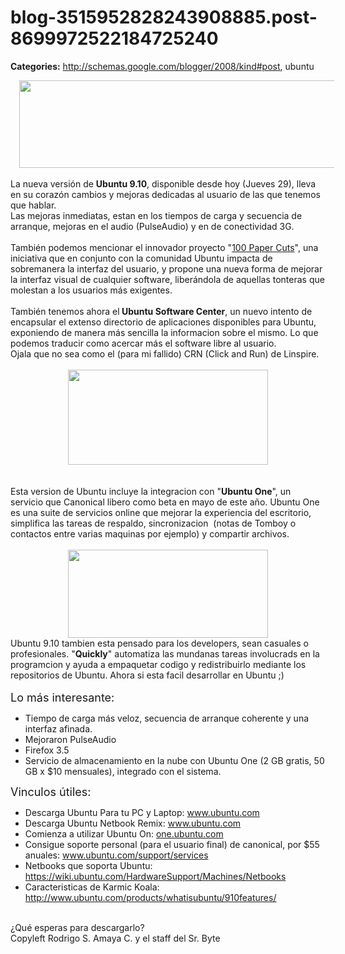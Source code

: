 # blog-3515952828243908885.post-8699972522184725240

**Categories:** http://schemas.google.com/blogger/2008/kind#post, ubuntu

<div class="separator" style="clear: both; text-align: center;"><a
      href="http://www.ubuntu.com/files/masthead/910/tour/910-header.jpg" imageanchor="1"
      style="margin-left: 1em; margin-right: 1em;"><img border="0" height="140"
      src="http://www.ubuntu.com/files/masthead/910/tour/910-header.jpg" width="640"
      /></a><br /></div><br />La nueva versión de <b>Ubuntu
      9.10</b>, disponible desde hoy (Jueves 29), lleva en su corazón cambios y mejoras
      dedicadas al usuario de las que tenemos que hablar.<br />Las mejoras inmediatas, estan
      en los tiempos de carga y secuencia de arranque, mejoras en el audio (PulseAudio) y en de
      conectividad 3G. <br /><br />También podemos mencionar el innovador proyecto
      "<a href="http://www.srbyte.com/2009/06/mejorando-la-usabilidad-en-ubuntu-910.html">100
      Paper Cuts</a>", una iniciativa que en conjunto con la comunidad Ubuntu impacta de
      sobremanera la interfaz del usuario, y propone una nueva forma de mejorar la interfaz visual
      de cualquier software, liberándola de aquellas tonteras que molestan a los usuarios más
      exigentes.<br /><br />También tenemos ahora el<b> Ubuntu Software
      Center</b>, un nuevo intento de encapsular el extenso directorio de aplicaciones
      disponibles para Ubuntu, exponiendo de manera más sencilla la informacion sobre el mismo. Lo
      que podemos traducir como acercar más el software libre al usuario.<br />Ojala que no
      sea como el (para mi fallido) CRN (Click and Run) de Linspire.<br /><br /><div
      class="separator" style="clear: both; text-align: center;"><a
      href="http://www.ubuntu.com/files/masthead/910/tour/ubuntu-910-software-center.jpg"
      imageanchor="1" style="margin-left: 1em; margin-right: 1em;"><img border="0"
      height="152"
      src="http://www.ubuntu.com/files/masthead/910/tour/ubuntu-910-software-center.jpg" width="320"
      /></a><br /></div><br /><br />Esta version de Ubuntu incluye
      la integracion con "<b>Ubuntu One</b>", un servicio que Canonical libero como beta
      en mayo de este año. Ubuntu One es una suite de servicios online que mejorar la experiencia
      del escritorio, simplifica las tareas de respaldo, sincronizacion&nbsp; (notas de Tomboy o
      contactos entre varias maquinas por ejemplo) y compartir archivos.<br /><br
      /><div class="separator" style="clear: both; text-align: center;"><a
      href="http://www.ubuntu.com/files/masthead/910/tour/ubuntu-910-share-files.jpg"
      imageanchor="1" style="margin-left: 1em; margin-right: 1em;"><img border="0"
      height="141" src="http://www.ubuntu.com/files/masthead/910/tour/ubuntu-910-share-files.jpg"
      width="320" /></a><br /></div>Ubuntu 9.10 tambien esta pensado para los
      developers, sean casuales o profesionales. "<b>Quickly</b>" automatiza las
      mundanas tareas involucrads en la programcion y ayuda a empaquetar codigo y redistribuirlo
      mediante los repositorios de Ubuntu. Ahora si esta facil desarrollar en Ubuntu ;)<br
      /><br /><span style="font-size: large;">Lo más interesante:</span><br
      /><ul><li>Tiempo de carga más veloz, secuencia de arranque coherente y una
      interfaz afinada.</li><li>Mejoraron PulseAudio</li><li>Firefox
      3.5</li><li>Servicio de almacenamiento en la nube con Ubuntu One (2 GB gratis, 50
      GB x $10 mensuales), integrado con el sistema.</li></ul><span style="font-size:
      large;">Vinculos útiles: </span><br /><ul><li>Descarga Ubuntu Para
      tu PC y Laptop: <a href="http://www.ubuntu.com/">www.ubuntu.com</a>
      </li><li>Descarga Ubuntu Netbook Remix: <a
      href="http://www.ubuntu.com/">www.ubuntu.com</a> <br
      /></li><li>Comienza a utilizar Ubuntu On: <a
      href="http://one.ubuntu.com/">one.ubuntu.com</a> <br
      /></li><li>Consigue soporte personal (para el usuario final) de canonical, por
      $55 anuales: <a
      href="http://www.ubuntu.com/support/services">www.ubuntu.com/support/services</a>
      <br /></li><li>Netbooks que soporta Ubuntu: <a
      href="https://wiki.ubuntu.com/HardwareSupport/Machines/Netbooks">https://wiki.ubuntu.com/HardwareSupport/Machines/Netbooks</a>
      <br /></li><li>Caracteristicas de Karmic Koala: <a
      href="http://www.ubuntu.com/products/whatisubuntu/910features/">http://www.ubuntu.com/products/whatisubuntu/910features/</a><br
      /></li></ul><br />¿Qué esperas para descargarlo?<div
      class="blogger-post-footer">Copyleft Rodrigo S. Amaya C. y el staff del Sr.
      Byte</div>